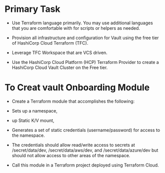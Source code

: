 # Primary Task
* Use Terraform language primarily. You may use additional languages that you are comfortable with for scripts or helpers as needed.

* Provision all infrastructure and configuration for Vault using the free tier of HashiCorp Cloud Terraform (TFC).

* Leverage TFC Workspace that are VCS driven.

* Use the HashiCorp Cloud Platform (HCP) Terraform Provider to create a HashiCorp Cloud Vault Cluster on the Free tier.

# To Creat vault Onboarding Module 
* Create a Terraform module that accomplishes the following:

* Sets up a namespace,

* up Static K/V mount,

* Generates a set of static credentials (username/password) for access to the namespace.

* The credentials should allow read/write access to secrets at /secret/data/dev, /secret/data/aws/dev, and /secret/data/azure/dev but should not allow access to other areas of the namespace.

* Call this module in a Terraform project deployed using Terraform Cloud.
